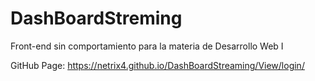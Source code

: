 # DashBoardStreming
Front-end sin comportamiento para la materia de Desarrollo Web I

GitHub Page: 
https://netrix4.github.io/DashBoardStreaming/View/login/
